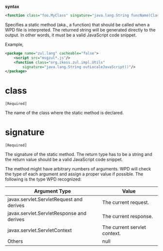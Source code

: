 **syntax**

```xml
<function class="foo.MyClass" singature="java.lang.String funcName(Class0, Class1)"/>
```

Specifies a static method (aka., a function) that should be called when
a WPD file is interpreted. The returned string will be generated
directly to the output. In other words, it must be a valid JavaScript
code snippet.

Example,

``` xml
<package name="zul.lang" cacheable="false">
    <script src="msgzul*.js"/>
    <function class="org.zkoss.zul.impl.Utils"
        signature="java.lang.String outLocaleJavaScript()"/>
</package>
```

# class

`[Required]`

The name of the class where the static method is declared.

# signature

`[Required]`

The signature of the static method. The return type has to be a string
and the return value should be a valid JavaScript code snippet.

The method might have arbitrary numbers of arguments. WPD will check the
type of each argument and assign a proper value if possible. The
following is the type WPD recognized:

| Argument Type                             | Value                        |
|-------------------------------------------|------------------------------|
| javax.servlet.ServletRequest and derives  | The current request.         |
| javax.servlet.ServletResponse and derives | The current response.        |
| javax.servlet.ServletContext              | The current servlet context. |
| Others                                    | null                         |


